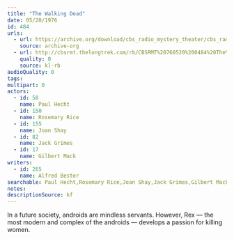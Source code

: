 ```yaml
---
title: "The Walking Dead"
date: 05/20/1976
id: 484
urls: 
  - url: https://archive.org/download/cbs_radio_mystery_theater/cbs_radio_mystery_theater-0451-0500.zip/cbs_radio_mystery_theater-0451-0500%2Fcbsrmt_0484_the_walking_dead.mp3
    source: archive-org
  - url: http://cbsrmt.thelongtrek.com/rb/CBSRMT%20760520%200484%20The%20Walking%20Dead_wbbm_rb.mp3
    quality: 0
    source: kl-rb
audioQuality: 0
tags: 
multipart: 0
actors:  
  - id: 58
    name: Paul Hecht  
  - id: 150
    name: Rosemary Rice  
  - id: 155
    name: Joan Shay  
  - id: 82
    name: Jack Grimes  
  - id: 17
    name: Gilbert Mack
writers:  
  - id: 265
    name: Alfred Bester
searchable: Paul Hecht,Rosemary Rice,Joan Shay,Jack Grimes,Gilbert Mack Alfred Bester
notes: 
descriptionSource: kf
---
```

In a future society, androids are mindless servants. However, Rex — the most modern and complex of the androids — develops a passion for killing women.